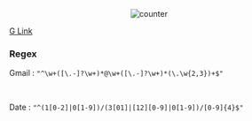 <div id="count" align="center">
<img src="https://komarev.com/ghpvc/?username=MobileAppDev-BrushUp&label=Views&style=flat&color=blueviolet" alt="counter"/>
</div>

[G Link](https://amritavishwavidyapeetham-my.sharepoint.com/:f:/g/personal/nm_dhanya_cb_amrita_edu/Eu6rRZlfXdBNgImqqInZXs8BqMom03sdUgRBjq3EV47Xsw?e=mElKNX")


<h3> Regex </h3>

Gmail : `"^\w+([\.-]?\w+)*@\w+([\.-]?\w+)*(\.\w{2,3})+$"`

<br>

Date : `"^(1[0-2]|0[1-9])/(3[01]|[12][0-9]|0[1-9])/[0-9]{4}$"`

